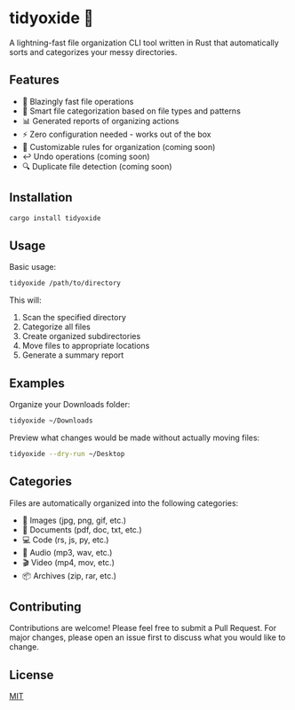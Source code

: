 # tidyoxide 🧹

A lightning-fast file organization CLI tool written in Rust that automatically sorts and categorizes your messy directories.

## Features

- 🚀 Blazingly fast file operations
- 📁 Smart file categorization based on file types and patterns
- 📊 Generated reports of organizing actions
- ⚡ Zero configuration needed - works out of the box
- 🔧 Customizable rules for organization (coming soon)
- ↩️ Undo operations (coming soon)
- 🔍 Duplicate file detection (coming soon)

## Installation

```bash
cargo install tidyoxide
```

## Usage

Basic usage:
```bash
tidyoxide /path/to/directory
```

This will:
1. Scan the specified directory
2. Categorize all files
3. Create organized subdirectories
4. Move files to appropriate locations
5. Generate a summary report

## Examples

Organize your Downloads folder:
```bash
tidyoxide ~/Downloads
```

Preview what changes would be made without actually moving files:
```bash
tidyoxide --dry-run ~/Desktop
```

## Categories

Files are automatically organized into the following categories:
- 📸 Images (jpg, png, gif, etc.)
- 📄 Documents (pdf, doc, txt, etc.)
- 💻 Code (rs, js, py, etc.)
- 🎵 Audio (mp3, wav, etc.)
- 🎬 Video (mp4, mov, etc.)
- 📦 Archives (zip, rar, etc.)

## Contributing

Contributions are welcome! Please feel free to submit a Pull Request. For major changes, please open an issue first to discuss what you would like to change.

## License

[MIT](https://choosealicense.com/licenses/mit/)
